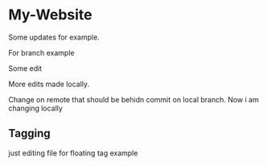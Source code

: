 # My-Website

Some updates for example.

For branch example

Some edit

More edits made locally.

Change on remote that should be behidn commit on local branch.
Now i am changing locally


## Tagging
just editing file for floating tag example